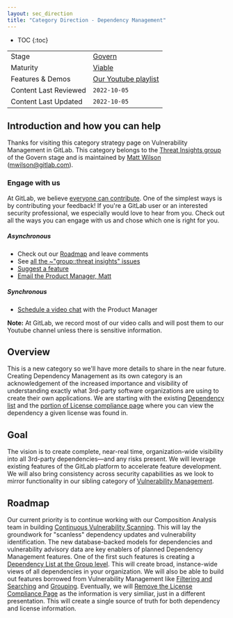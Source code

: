 ```yaml
---
layout: sec_direction
title: "Category Direction - Dependency Management"
---
```


- TOC
{:toc}

| | |
| --- | --- |
| Stage | [Govern](/direction/govern/) |
| Maturity | [Viable](/direction/maturity/) |
| Features & Demos | [Our Youtube playlist](https://www.youtube.com/playlist?list=PL05JrBw4t0Kp8oA6OJ6_wm7uw0muud_mZ) |
| Content Last Reviewed | `2022-10-05` |
| Content Last Updated | `2022-10-05` |

## Introduction and how you can help

Thanks for visiting this category strategy page on Vulnerability Management in GitLab. This category belongs to the [Threat Insights group](https://about.gitlab.com/handbook/product/categories/#threat-insights-group) of the Govern stage and is maintained by [Matt Wilson](https://about.gitlab.com/company/team/#matt_wilson) ([mwilson@gitlab.com](mailto:<mwilson@gitlab.com>)).

### Engage with us

At GitLab, we believe [everyone can contribute](https://about.gitlab.com/company/strategy/#contribute-with-gitlab). One of the simplest ways is by contributing your feedback! If you're a GitLab user or an interested security professional, we especially would love to hear from you. Check out all the ways you can engage with us and chose which one is right for you.

##### Asynchronous
* Check out our [Roadmap](#roadmap) and leave comments
* See [all the ~"group::threat insights" issues](https://gitlab.com/gitlab-org/gitlab/-/issues?scope=all&utf8=%E2%9C%93&state=opened&label_name[]=group%3A%3Athreat%20insights)
* [Suggest a feature](https://gitlab.com/gitlab-org/gitlab/-/issues/new)
* [Email the Product Manager, Matt](mailto:<mwilson@gitlab.com>)

##### Synchronous
* [Schedule a video chat](https://calendly.com/mwilson_gitlab/30min) with the Product Manager

**Note:** At GitLab, we record most of our video calls and will post them to our Youtube channel unless there is sensitive information.

## Overview

This is a new category so we'll have more details to share in the near future. Creating Dependency Management as its own category is an acknowledgement of the increased importance and visibility of understanding exactly what 3rd-party software organizations are using to create their own applications. We are starting with the existing [Dependency list](https://docs.gitlab.com/ee/user/application_security/dependency_list/) and the [portion of License compliance page](https://docs.gitlab.com/ee/user/compliance/license_compliance/) where you can view the dependency a given license was found in. 

## Goal

The vision is to create complete, near-real time, organization-wide visibility into all 3rd-party dependencies—and any risks present. We will leverage existing features of the GitLab platform to accelerate feature development. We will also bring consistency across security capabilities as we look to mirror functionality in our sibling category of [Vulnerability Management](/direction/govern/threat_insights/vulnerability_management/).

## Roadmap

Our current priority is to continue working with our Composition Analysis team in building [Continuous Vulnerability Scanning](https://gitlab.com/groups/gitlab-org/-/epics/7886). This will lay the groundwork for "scanless" dependency updates and vulnerability identification. The new database-backed models for dependencies and vulnerability advisory data are key enablers of planned Dependency Management features. One of the first such features is creating a [Dependency List at the Group level](https://gitlab.com/groups/gitlab-org/-/epics/8090). This will create broad, instance-wide views of all dependencies in your organization. We will also be able to build out features borrowed from Vulnerability Management like [Filtering and Searching](https://gitlab.com/groups/gitlab-org/-/epics/8089) and [Grouping](https://gitlab.com/groups/gitlab-org/-/epics/8091). Eventually, we will [Remove the License Compliance Page](https://gitlab.com/groups/gitlab-org/-/epics/8093) as the information is very similiar, just in a different presentation. This will create a single source of truth for both dependency and license information.

